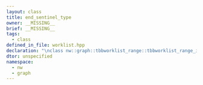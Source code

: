 ```yaml
---
layout: class
title: end_sentinel_type
owner: __MISSING__
brief: __MISSING__
tags:
  - class
defined_in_file: worklist.hpp
declaration: "\nclass nw::graph::tbbworklist_range::tbbworklist_range_iterator::end_sentinel_type;"
dtor: unspecified
namespace:
  - nw
  - graph
---
```

